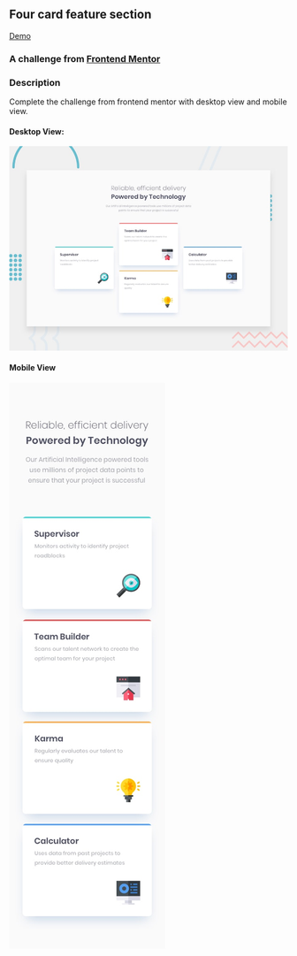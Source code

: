 <h2>Four card feature section</h2>

<a href="https://adnanniaz77.github.io/four-cards/">Demo</a>

<h3>A challenge from <a href="https://www.frontendmentor.io/">Frontend Mentor</a></h3>

<h3>Description</h3>
Complete the challenge from frontend mentor with desktop view and mobile view.

<h4>Desktop View:</h4>

<img src="./design/desktop-preview.jpg" alt="">

<br />

<h4>Mobile View</h4>
<img src="./design/mobile-design.jpg" alt="">

